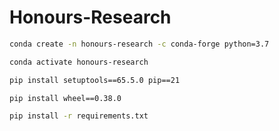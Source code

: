 # Honours-Research

```bash
conda create -n honours-research -c conda-forge python=3.7
```
```bash
conda activate honours-research
```
```bash
pip install setuptools==65.5.0 pip==21
```
```bash
pip install wheel==0.38.0
```
```bash
pip install -r requirements.txt
```
